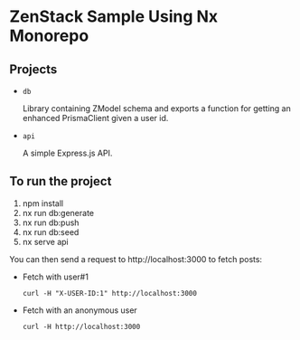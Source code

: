 # ZenStack Sample Using Nx Monorepo

## Projects

- `db`

  Library containing ZModel schema and exports a function for getting an enhanced PrismaClient given a user id.

- `api`

  A simple Express.js API.

## To run the project

1. npm install
2. nx run db:generate
3. nx run db:push
4. nx run db:seed
5. nx serve api

You can then send a request to http://localhost:3000 to fetch posts:

- Fetch with user#1

  ```
  curl -H "X-USER-ID:1" http://localhost:3000
  ```

- Fetch with an anonymous user

  ```
  curl -H http://localhost:3000
  ```

